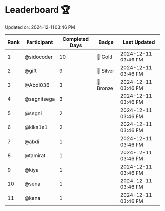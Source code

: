 # Leaderboard 🏆

Updated on: 2024-12-11 03:46 PM

| Rank | Participant       | Completed Days | Badge      | Last Updated         |
|------|-------------------|----------------|------------|----------------------|
| 1    | @sidocoder        | 10             | 🏅 Gold     | 2024-12-11 03:46 PM |
| 2    | @gift             | 9              | 🥈 Silver   | 2024-12-11 03:46 PM |
| 3    | @Abdi036          | 3              | 🥉 Bronze   | 2024-12-11 03:46 PM |
| 4    | @segnitsega       | 3              |            | 2024-12-11 03:46 PM |
| 5    | @segni            | 2              |            | 2024-12-11 03:46 PM |
| 6    | @kika1s1          | 2              |            | 2024-12-11 03:46 PM |
| 7    | @abdi             | 1              |            | 2024-12-11 03:46 PM |
| 8    | @tamirat          | 1              |            | 2024-12-11 03:46 PM |
| 9    | @kiya             | 1              |            | 2024-12-11 03:46 PM |
| 10   | @sena             | 1              |            | 2024-12-11 03:46 PM |
| 11   | @kena             | 1              |            | 2024-12-11 03:46 PM |
